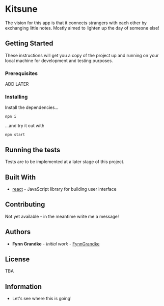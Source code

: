 # Kitsune

The vision for this app is that it connects strangers with each other by exchanging little notes. Mostly aimed to lighten up the day of someone else!

## Getting Started

These instructions will get you a copy of the project up and running on your local machine for development and testing purposes. 

### Prerequisites

ADD LATER

### Installing

Install the dependencies...

```
npm i
```

...and try it out with 

```
npm start
```

## Running the tests

Tests are to be implemented at a later stage of this project.

## Built With

* [react](https://github.com/facebook/react) - JavaScript library for building user interface

## Contributing

Not yet available - in the meantime write me a message!

## Authors

* **Fynn Grandke** - *Initial work* - [FynnGrandke](https://github.com/FynnGrandke)

## License

TBA

## Information

* Let's see where this is going!